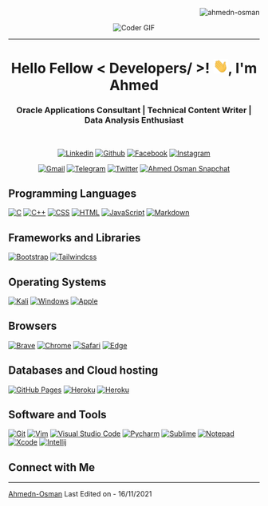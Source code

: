 <p align="right"> <img src="https://komarev.com/ghpvc/?username=ahmedn-osman&label=Profile%20views&color=brightgreen&style=flat-square" alt="ahmedn-osman" /> </p>
<div align="center">
      <img width="50%" height = "50%" src="https://media.giphy.com/media/SWoSkN6DxTszqIKEqv/giphy.gif" alt="Coder GIF">
</div>
<hr>
<h1 align="center"> Hello Fellow < Developers/ >! <img src="https://raw.githubusercontent.com/ABSphreak/ABSphreak/master/gifs/Hi.gif" width="30px">, I'm Ahmed</h1>
<h3 align="center">Oracle Applications Consultant | Technical Content Writer | Data Analysis Enthusiast</h3>
<br>
<p align="center">
  <a href="www.linkedin.com/in/ahmed-n-osman"><img alt="Linkedin" title="Ahmed Osman Linkedin" src="https://img.shields.io/badge/LinkedIn-0077B5?style=flat&logo=linkedin&logoColor=white"></a>
  <a href="https://github.com/ahmedn-osman"><img alt="Github" title="Ahmed Osman Github" src="https://img.shields.io/badge/GitHub-100000?style=flat&logo=github&logoColor=white"></a>
  <a href="https://www.facebook.com/ahmedn.osman0/"><img alt="Facebook" title="Ahmed Osman FB" src="https://img.shields.io/badge/Facebook-1877F2?style=flat&logo=facebook&logoColor=white"></a>
  <a href="https://instagram.com/ahmedn.osman"><img alt="Instagram" title="Ahmed Osman Instagram" src="https://img.shields.io/badge/Instagram-E4405F?style=flat&logo=instagram&logoColor=white"></a>
 </p>
 <p align="center">
  <a href="mailto:ahmedn.osman1@gmail.com"><img alt="Gmail" title="Ahmed Osman Gmail" src="https://img.shields.io/badge/Gmail-D14836?style=flat&logo=gmail&logoColor=white"></a>
  <a href="https://t.me/ahmednosman"><img alt="Telegram" title="Ahmed Osman Telegram" src="https://img.shields.io/badge/Telegram-2CA5E0?style=flat&logo=telegram&logoColor=white"></a> 
<a href="http://twitter.com/ahmadosman_"><img alt="Twitter" title="Ahmed Osman Twitter" src="https://img.shields.io/badge/Twitter-1DA1F2?style=flat&logo=twitter&logoColor=white"></a>
    <a href="https://www.snapchat.com/add/bega10"><img alt="Ahmed Osman Snapchat" title="Jaydeep Yadav SC" src="https://img.shields.io/badge/Snapchat-FFFC00?style=flat&logo=snapchat&logoColor=white"></a>
</p>

## Programming Languages

<p>
    <a href="#"><img alt="C" src="https://img.shields.io/badge/C%20-%232370ED.svg?logo=c&logoColor=white"></a>
    <a href="#"><img alt="C++" src="https://img.shields.io/badge/C++%20-%2300599C.svg?logo=c%2B%2B&logoColor=white"></a>
    <a href="#"><img alt="CSS" src="https://img.shields.io/badge/CSS%20-%231572B6.svg?logo=css3&logoColor=white"></a>
    <a href="#"><img alt="HTML" src="https://img.shields.io/badge/HTML%20-%23E34F26.svg?logo=html5&logoColor=white"></a>
    <a href="#"><img alt="JavaScript" src="https://img.shields.io/badge/JavaScript%20-%23F7DF1E.svg?logo=javascript&logoColor=black"></a>
    <a href="#"><img alt="Markdown" src="https://img.shields.io/badge/Markdown-%23000000.svg?logo=markdown&logoColor=white"></a>
</p>

## Frameworks and Libraries
<p>
   <a href="#"><img alt="Bootstrap" src="https://img.shields.io/badge/Bootstrap-563D7C?logo=bootstrap&logoColor=white"></a>
   <a href="#"><img alt="Tailwindcss" src="https://img.shields.io/badge/tailwindcss-%2338B2AC.svg?logo=tailwindcss&logoColor=white"></a>
</p>

## Operating Systems
<p>
	<a href="#"><img alt="Kali" src="https://img.shields.io/badge/Kali_Linux-557C94?logo=kali-linux&logoColor=white"></a>
	<a href="#"><img alt="Windows" src="https://img.shields.io/badge/Windows-0078D6?logo=windows&logoColor=white"></a>
	<a href="#"><img alt="Apple" src="https://img.shields.io/badge/mac%20os-000000?logo=apple&logoColor=white"></a>

</p>

## Browsers
<p>
	<a href="#"><img alt="Brave" src="https://img.shields.io/badge/Brave-FB542B?logo=brave&logoColor=white"></a>
	<a href="#"><img alt="Chrome" src="https://img.shields.io/badge/Google_chrome-4285F4?logo=Google-Chrome&logoColor=white"></a>
	<a href="#"><img alt="Safari" src="https://img.shields.io/badge/Safari-FF1B2D?logo=Safari&logoColor=white"></a>
	<a href="#"><img alt="Edge" src="https://img.shields.io/badge/Microsoft_Edge-0078D7?logo=Microsoft-edge&logoColor=white"></a>
</p>

## Databases and Cloud hosting

<p>
    <a href="#"><img alt="GitHub Pages" src="https://img.shields.io/badge/GitHub%20Pages-%23327FC7.svg?logo=github&logoColor=white"></a>
    <a href="#"><img alt="Heroku" src="https://img.shields.io/badge/Heroku%20-%23430098.svg?logo=heroku&logoColor=white"></a>
    <a href="#"><img alt="Heroku" src="https://img.shields.io/badge/Xampp%20-%23430098.svg?logo=xampp&logoColor=white"></a>
</p> 

## Software and Tools
<p>
  <a href="#"><img alt="Git" src="https://img.shields.io/badge/Git%20-%23F05033.svg?logo=git&logoColor=white"></a>
	<a href="#"><img alt="Vim" src="https://img.shields.io/badge/VIM-%2311AB00.svg?logo=vim&logoColor=white"></a>
  <a href="#"><img alt="Visual Studio Code" src="https://img.shields.io/badge/Visual%20Studio%20Code-0078d7.svg?logo=visual-studio-code&logoColor=white"></a>
  <a href="#"><img alt="Pycharm" src="https://img.shields.io/badge/pycharm-143?logo=pycharm&logoColor=black&color=green&labelColor=green"></a>
	<a href="#"><img alt="Sublime" src="https://img.shields.io/badge/sublime_text-%23575757.svg?logo=sublime-text&logoColor=important"></a>
	<a href="#"><img alt="Notepad" src="https://img.shields.io/badge/Notepad++-90E59A.svg?logo=notepad%2B%2B&logoColor=black"></a>
	<a href="#"><img alt="Xcode" src="https://img.shields.io/badge/Xcode-007ACC?for-the-badge&logo=xcode&logoColor=white"></a>
	<a href="#"><img alt="Intellij" src="https://img.shields.io/badge/IntelliJ&nbsp;IDEA-000000.svg?logo=intellij-idea&logoColor=white"></a>
</p>

## Connect with Me




------
[Ahmedn-Osman](https://github.com/ahmedn-osman)
Last Edited on - 16/11/2021
